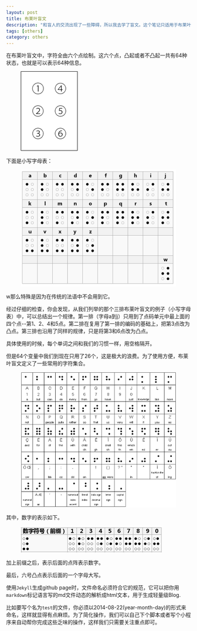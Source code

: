 ```yaml
---
layout: post
title: 布莱叶盲文
description: "和盲人的交流出现了一些障碍，所以我去学了盲文。这个笔记只适用于布莱叶盲文系统，不包含汉文盲文。"
tags: [others]
category: others
---
```


在布莱叶盲文中，字符全由六个点绘制。这六个点，凸起或者不凸起一共有64种状态，也就是可以表示64种信息。

<figure>
<img src="/images/2014-03-19/001.png">
</figure>

下面是小写字母表：


<figure>
<img src="/images/2014-03-19/002.png">
</figure>

w那么特殊是因为在传统的法语中不会用到它。

经过仔细的检查，你会发现，从我们列举的那个三排布莱叶盲文的例子（小写字母表）中，可以总结出一个规律。第一排（字母a到j）只用到了点码单元中最上面的四个点--第1、2、4和5点。第二排在复用了第一排的编码的基础上，把第3点改为凸点。第三排也沿用了同样的规律，只是将第3和6点改为凸点。

具体使用的时候，每个单词之间和我们的习惯一样，用空格隔开。

但是64个变量中我们到现在只用了26个，这是极大的浪费。为了使用方便，布莱叶盲文定义了一些常用的字符集合。

<figure>
<img src="/images/2014-03-19/003.gif">
</figure>

其中，数字的表示如下。

<figure>
<img src="/images/2014-03-19/004.png">
</figure>

加上前缀之后，表示后面的点阵表示数字。

最后，六号凸点表示后面的一个字母大写。

使用`Jekyll`生成github page时，文件命名必须符合它的规范，它可以把你用`markdown`标记语言写的md文件动态的解析成html文本，用于生成轻量级Blog.

比如要写个名为`test`的文件，你必须以2014-08-22(year-month-day)的形式来命名，这样就显得有点麻烦。为了简化操作，我们可以自己下个脚本或者写个小程序来自动帮你完成这些乏味的操作，这样我们只需要关注重点即可。

